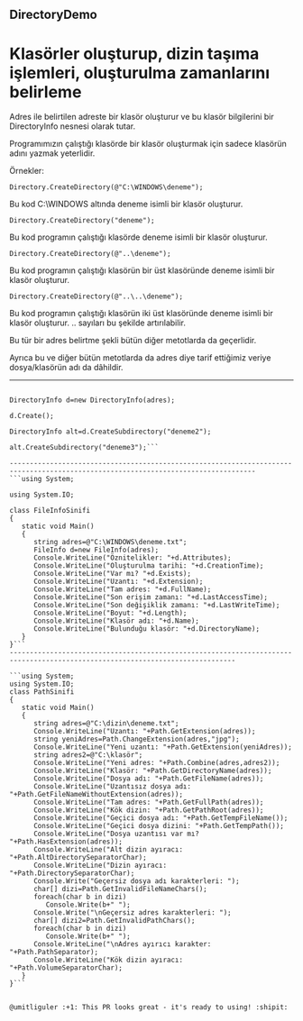 ##  DirectoryDemo
# Klasörler oluşturup,  dizin taşıma işlemleri, oluşturulma zamanlarını belirleme


Adres ile belirtilen adreste bir klasör oluşturur ve bu klasör bilgilerini bir DirectoryInfo nesnesi olarak tutar.

Programımızın çalıştığı klasörde bir klasör oluşturmak için sadece klasörün adını yazmak yeterlidir. 

Örnekler:

```Directory.CreateDirectory(@"C:\WINDOWS\deneme");```

Bu kod C:\WINDOWS altında deneme isimli bir klasör oluşturur.

```Directory.CreateDirectory("deneme");```

Bu kod programın çalıştığı klasörde deneme isimli bir klasör oluşturur.

```Directory.CreateDirectory(@"..\deneme");```

Bu kod programın çalıştığı klasörün bir üst klasöründe deneme isimli bir klasör oluşturur.

```Directory.CreateDirectory(@"..\..\deneme");```

Bu kod programın çalıştığı klasörün iki üst klasöründe deneme isimli bir klasör oluşturur. .. sayıları bu şekilde artırılabilir.

Bu tür bir adres belirtme şekli bütün diğer metotlarda da geçerlidir.

Ayrıca bu ve diğer bütün metotlarda da adres diye tarif ettiğimiz veriye dosya/klasörün adı da dâhildir.

-----------------------------------------------------------------------------------------------------------------------------------
```string adres=@"C:\deneme";

DirectoryInfo d=new DirectoryInfo(adres);

d.Create();

DirectoryInfo alt=d.CreateSubdirectory("deneme2");

alt.CreateSubdirectory("deneme3");```

-----------------------------------------------------------------------------------------------------------------------------------
```using System;

using System.IO;

class FileInfoSinifi
{
   static void Main()
   {
      string adres=@"C:\WINDOWS\deneme.txt";
      FileInfo d=new FileInfo(adres);
      Console.WriteLine("Öznitelikler: "+d.Attributes);
      Console.WriteLine("Oluşturulma tarihi: "+d.CreationTime);
      Console.WriteLine("Var mı? "+d.Exists);
      Console.WriteLine("Uzantı: "+d.Extension);
      Console.WriteLine("Tam adres: "+d.FullName);
      Console.WriteLine("Son erişim zamanı: "+d.LastAccessTime);
      Console.WriteLine("Son değişiklik zamanı: "+d.LastWriteTime);
      Console.WriteLine("Boyut: "+d.Length);
      Console.WriteLine("Klasör adı: "+d.Name);
      Console.WriteLine("Bulunduğu klasör: "+d.DirectoryName);
   }
}```
------------------------------------------------------------------------------------------------------------------------------

```using System;
using System.IO;
class PathSinifi
{
   static void Main()
   {
      string adres=@"C:\dizin\deneme.txt";
      Console.WriteLine("Uzantı: "+Path.GetExtension(adres));
      string yeniAdres=Path.ChangeExtension(adres,"jpg");
      Console.WriteLine("Yeni uzantı: "+Path.GetExtension(yeniAdres));
      string adres2=@"C:\klasör";
      Console.WriteLine("Yeni adres: "+Path.Combine(adres,adres2));
      Console.WriteLine("Klasör: "+Path.GetDirectoryName(adres));
      Console.WriteLine("Dosya adı: "+Path.GetFileName(adres));
      Console.WriteLine("Uzantısız dosya adı: "+Path.GetFileNameWithoutExtension(adres));
      Console.WriteLine("Tam adres: "+Path.GetFullPath(adres));
      Console.WriteLine("Kök dizin: "+Path.GetPathRoot(adres));
      Console.WriteLine("Geçici dosya adı: "+Path.GetTempFileName());
      Console.WriteLine("Geçici dosya dizini: "+Path.GetTempPath());
      Console.WriteLine("Dosya uzantısı var mı? "+Path.HasExtension(adres));
      Console.WriteLine("Alt dizin ayıracı: "+Path.AltDirectorySeparatorChar);
      Console.WriteLine("Dizin ayıracı: "+Path.DirectorySeparatorChar);
      Console.Write("Geçersiz dosya adı karakterleri: ");
      char[] dizi=Path.GetInvalidFileNameChars();
      foreach(char b in dizi)
         Console.Write(b+" ");
      Console.Write("\nGeçersiz adres karakterleri: ");
      char[] dizi2=Path.GetInvalidPathChars();
      foreach(char b in dizi)
         Console.Write(b+" ");
      Console.WriteLine("\nAdres ayırıcı karakter: "+Path.PathSeparator);
      Console.WriteLine("Kök dizin ayıracı: "+Path.VolumeSeparatorChar);
   }
}```


@umitliguler :+1: This PR looks great - it's ready to using! :shipit:

